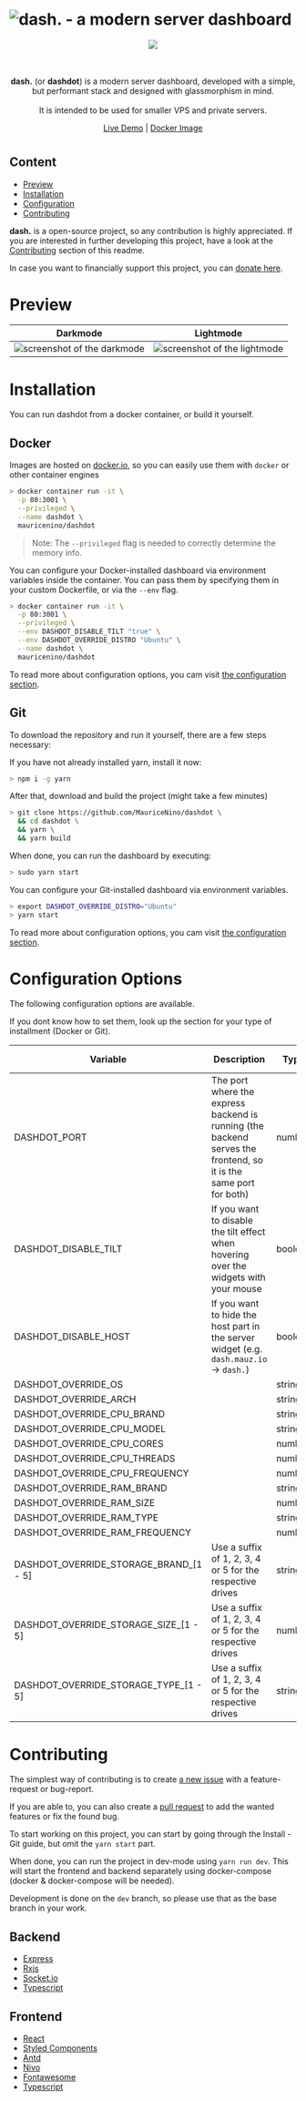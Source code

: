<!-- markdownlint-disable -->
<h1>
  <img src="https://github.com/MauriceNino/dashdot/blob/master/_doc/banner_muted.png?raw=true" alt="dash. - a modern server dashboard">
</h1>

<div align="center">
  <a href="https://drone.mauz.io/MauriceNino/dashdot" target="_blank">
    <img src="https://drone.mauz.io/api/badges/MauriceNino/dashdot/status.svg">
  </a>
</div>

<br/>
<br/>

<p align="center">
  <b>dash.</b> (or <b>dashdot</b>) is a modern server dashboard, developed with a simple, but performant stack and designed with glassmorphism in mind. <br>
<br>
It is intended to be used for smaller VPS and private servers.
</p>
<p align="center">
  <a href="https://dash.mauz.io" target="_blank">Live Demo</a>
 |
  <a href="https://hub.docker.com/r/mauricenino/dashdot" target="_blank">Docker Image</a>
</p>

# 
<!-- markdownlint-enable -->

## Content

- [Preview](#Preview)
- [Installation](#Installation)
- [Configuration](#Configuration-Options)
- [Contributing](#Contributing)

**dash.** is a open-source project, so any contribution is highly appreciated.
If you are interested in further developing this project, have a look at the
[Contributing](#Contributing) section of this readme.

In case you want to financially support this project, you can [donate here](https://paypal.me/itsMaurice).

# Preview

<!-- markdownlint-disable -->
Darkmode | Lightmode
-- | --
<img src="https://github.com/MauriceNino/dashdot/blob/master/_doc/screenshot_darkmode.png?raw=true" alt="screenshot of the darkmode"> | <img src="https://github.com/MauriceNino/dashdot/blob/master/_doc/screenshot_lightmode.png?raw=true" alt="screenshot of the lightmode">
<!-- markdownlint-enable -->

# Installation

You can run dashdot from a docker container, or build it yourself.

## Docker

Images are hosted on
[docker.io](https://hub.docker.com/repository/docker/mauricenino/dashdot),
so you can easily use them with `docker` or other container engines

```bash
> docker container run -it \
  -p 80:3001 \
  --privileged \
  --name dashdot \
  mauricenino/dashdot
```

> Note: The `--privileged` flag is needed to correctly determine the memory info.

You can configure your Docker-installed dashboard via environment variables
inside the container.
You can pass them by specifying them in your custom Dockerfile, or via the
`--env` flag.

```bash
> docker container run -it \
  -p 80:3001 \
  --privileged \
  --env DASHDOT_DISABLE_TILT "true" \
  --env DASHDOT_OVERRIDE_DISTRO "Ubuntu" \
  --name dashdot \
  mauricenino/dashdot
```

To read more about configuration options, you cam visit [the configuration section](#Configuration).

## Git

To download the repository and run it yourself, there are a few steps necessary:

If you have not already installed yarn, install it now:

```bash
> npm i -g yarn
```

After that, download and build the project (might take a few minutes)

```bash
> git clone https://github.com/MauriceNino/dashdot \
  && cd dashdot \
  && yarn \
  && yarn build
```

When done, you can run the dashboard by executing:

```bash
> sudo yarn start
```

You can configure your Git-installed dashboard via environment variables.

```bash
> export DASHDOT_OVERRIDE_DISTRO="Ubuntu"
> yarn start
```

To read more about configuration options, you cam visit [the configuration section](#Configuration-Options).

# Configuration Options

The following configuration options are available.

If you dont know how to set them, look up the section for your type of installment
(Docker or Git).

<!-- markdownlint-disable -->
Variable | Description | Type | Default Value
-- | -- | -- | --
DASHDOT_PORT | The port where the express backend is running (the backend serves the frontend, so it is the same port for both) | number | `3001`
DASHDOT_DISABLE_TILT | If you want to disable the tilt effect when hovering over the widgets with your mouse | boolean | false
DASHDOT_DISABLE_HOST | If you want to hide the host part in the server widget (e.g. `dash.mauz.io` -> `dash.`) | boolean | false
DASHDOT_OVERRIDE_OS | | string |
DASHDOT_OVERRIDE_ARCH | | string |
DASHDOT_OVERRIDE_CPU_BRAND | | string |
DASHDOT_OVERRIDE_CPU_MODEL | | string |
DASHDOT_OVERRIDE_CPU_CORES | | number |
DASHDOT_OVERRIDE_CPU_THREADS | | number |
DASHDOT_OVERRIDE_CPU_FREQUENCY | | number |
DASHDOT_OVERRIDE_RAM_BRAND | | string |
DASHDOT_OVERRIDE_RAM_SIZE | | number |
DASHDOT_OVERRIDE_RAM_TYPE | | string |
DASHDOT_OVERRIDE_RAM_FREQUENCY | | number |
DASHDOT_OVERRIDE_STORAGE_BRAND_[1 - 5] | Use a suffix of 1, 2, 3, 4 or 5 for the respective drives | string |
DASHDOT_OVERRIDE_STORAGE_SIZE_[1 - 5] | Use a suffix of 1, 2, 3, 4 or 5 for the respective drives | number |
DASHDOT_OVERRIDE_STORAGE_TYPE_[1 - 5] | Use a suffix of 1, 2, 3, 4 or 5 for the respective drives | string |
<!-- markdownlint-enable -->

# Contributing

The simplest way of contributing is to create
[a new issue](https://github.com/MauriceNino/dashdot/issues) with a
feature-request or bug-report.

If you are able to, you can also create a
[pull request](https://github.com/MauriceNino/dashdot/pulls) to add the wanted
features or fix the found bug.

To start working on this project, you can start by going through the
Install - Git guide, but omit the `yarn start` part.

When done, you can run the project in dev-mode using `yarn run dev`.
This will start the frontend and backend separately using docker-compose
(docker & docker-compose will be needed).

Development is done on the `dev` branch, so please use that as the base branch
in your work.

## Backend

- [Express](https://github.com/expressjs/express)
- [Rxjs](https://github.com/ReactiveX/rxjs)
- [Socket.io](https://github.com/socketio/socket.io)
- [Typescript](https://github.com/microsoft/TypeScript)

## Frontend

- [React](https://github.com/facebook/react)
- [Styled Components](https://github.com/styled-components/styled-components)
- [Antd](https://github.com/ant-design/ant-design/)
- [Nivo](https://github.com/plouc/nivo)
- [Fontawesome](https://github.com/FortAwesome/Font-Awesome)
- [Typescript](https://github.com/microsoft/TypeScript)
